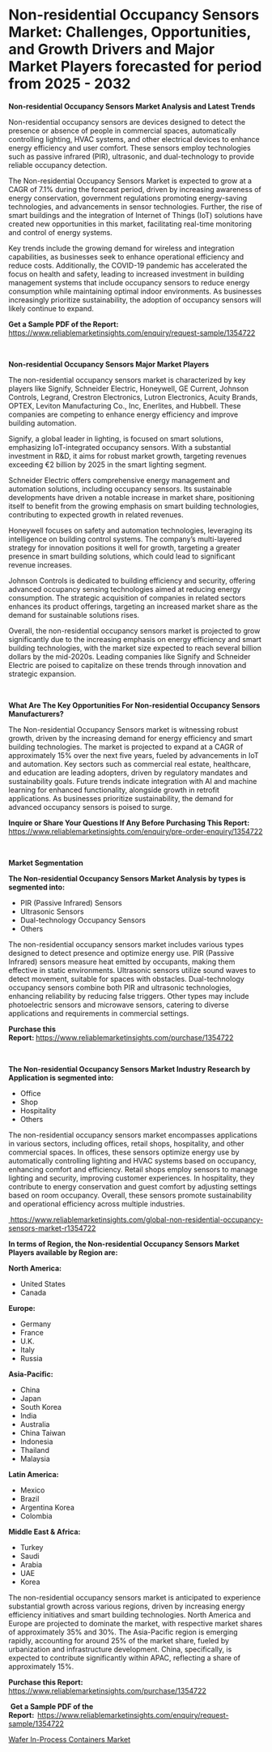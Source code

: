 <p><h1>Non-residential Occupancy Sensors Market: Challenges, Opportunities, and Growth Drivers and Major Market Players forecasted for period from 2025 - 2032</h1></p><p><strong>Non-residential Occupancy Sensors Market Analysis and Latest Trends</strong></p>
<p><p>Non-residential occupancy sensors are devices designed to detect the presence or absence of people in commercial spaces, automatically controlling lighting, HVAC systems, and other electrical devices to enhance energy efficiency and user comfort. These sensors employ technologies such as passive infrared (PIR), ultrasonic, and dual-technology to provide reliable occupancy detection.</p><p>The Non-residential Occupancy Sensors Market is expected to grow at a CAGR of 7.1% during the forecast period, driven by increasing awareness of energy conservation, government regulations promoting energy-saving technologies, and advancements in sensor technologies. Further, the rise of smart buildings and the integration of Internet of Things (IoT) solutions have created new opportunities in this market, facilitating real-time monitoring and control of energy systems. </p><p>Key trends include the growing demand for wireless and integration capabilities, as businesses seek to enhance operational efficiency and reduce costs. Additionally, the COVID-19 pandemic has accelerated the focus on health and safety, leading to increased investment in building management systems that include occupancy sensors to reduce energy consumption while maintaining optimal indoor environments. As businesses increasingly prioritize sustainability, the adoption of occupancy sensors will likely continue to expand.</p></p>
<p><strong>Get a Sample PDF of the Report:&nbsp;</strong> <a href="https://www.reliablemarketinsights.com/enquiry/request-sample/1354722?utm_campaign=2285&utm_medium=2&utm_source=Github&utm_content=ia&utm_term=13022025&utm_id=non-residential-occupancy-sensors">https://www.reliablemarketinsights.com/enquiry/request-sample/1354722</a></p>
<p>&nbsp;</p>
<p><strong>Non-residential Occupancy Sensors Major Market Players</strong></p>
<p><p>The non-residential occupancy sensors market is characterized by key players like Signify, Schneider Electric, Honeywell, GE Current, Johnson Controls, Legrand, Crestron Electronics, Lutron Electronics, Acuity Brands, OPTEX, Leviton Manufacturing Co., Inc, Enerlites, and Hubbell. These companies are competing to enhance energy efficiency and improve building automation.</p><p>Signify, a global leader in lighting, is focused on smart solutions, emphasizing IoT-integrated occupancy sensors. With a substantial investment in R&D, it aims for robust market growth, targeting revenues exceeding €2 billion by 2025 in the smart lighting segment.</p><p>Schneider Electric offers comprehensive energy management and automation solutions, including occupancy sensors. Its sustainable developments have driven a notable increase in market share, positioning itself to benefit from the growing emphasis on smart building technologies, contributing to expected growth in related revenues.</p><p>Honeywell focuses on safety and automation technologies, leveraging its intelligence on building control systems. The company’s multi-layered strategy for innovation positions it well for growth, targeting a greater presence in smart building solutions, which could lead to significant revenue increases.</p><p>Johnson Controls is dedicated to building efficiency and security, offering advanced occupancy sensing technologies aimed at reducing energy consumption. The strategic acquisition of companies in related sectors enhances its product offerings, targeting an increased market share as the demand for sustainable solutions rises.</p><p>Overall, the non-residential occupancy sensors market is projected to grow significantly due to the increasing emphasis on energy efficiency and smart building technologies, with the market size expected to reach several billion dollars by the mid-2020s. Leading companies like Signify and Schneider Electric are poised to capitalize on these trends through innovation and strategic expansion.</p></p>
<p>&nbsp;</p>
<p><strong>What Are The Key Opportunities For Non-residential Occupancy Sensors Manufacturers?</strong></p>
<p><p>The Non-residential Occupancy Sensors market is witnessing robust growth, driven by the increasing demand for energy efficiency and smart building technologies. The market is projected to expand at a CAGR of approximately 15% over the next five years, fueled by advancements in IoT and automation. Key sectors such as commercial real estate, healthcare, and education are leading adopters, driven by regulatory mandates and sustainability goals. Future trends indicate integration with AI and machine learning for enhanced functionality, alongside growth in retrofit applications. As businesses prioritize sustainability, the demand for advanced occupancy sensors is poised to surge.</p></p>
<p><strong>Inquire or Share Your Questions If Any Before Purchasing This Report:</strong> <a href="https://www.reliablemarketinsights.com/enquiry/pre-order-enquiry/1354722?utm_campaign=2285&utm_medium=2&utm_source=Github&utm_content=ia&utm_term=13022025&utm_id=non-residential-occupancy-sensors">https://www.reliablemarketinsights.com/enquiry/pre-order-enquiry/1354722</a></p>
<p>&nbsp;</p>
<p><strong>Market Segmentation</strong></p>
<p><strong>The Non-residential Occupancy Sensors Market Analysis by types is segmented into:</strong></p>
<p><ul><li>PIR (Passive Infrared) Sensors</li><li>Ultrasonic Sensors</li><li>Dual-technology Occupancy Sensors</li><li>Others</li></ul></p>
<p><p>The non-residential occupancy sensors market includes various types designed to detect presence and optimize energy use. PIR (Passive Infrared) sensors measure heat emitted by occupants, making them effective in static environments. Ultrasonic sensors utilize sound waves to detect movement, suitable for spaces with obstacles. Dual-technology occupancy sensors combine both PIR and ultrasonic technologies, enhancing reliability by reducing false triggers. Other types may include photoelectric sensors and microwave sensors, catering to diverse applications and requirements in commercial settings.</p></p>
<p><strong>Purchase this Report:&nbsp;</strong><a href="https://www.reliablemarketinsights.com/purchase/1354722?utm_campaign=2285&utm_medium=2&utm_source=Github&utm_content=ia&utm_term=13022025&utm_id=non-residential-occupancy-sensors">https://www.reliablemarketinsights.com/purchase/1354722</a></p>
<p>&nbsp;</p>
<p><strong>The Non-residential Occupancy Sensors Market Industry Research by Application is segmented into:</strong></p>
<p><ul><li>Office</li><li>Shop</li><li>Hospitality</li><li>Others</li></ul></p>
<p><p>The non-residential occupancy sensors market encompasses applications in various sectors, including offices, retail shops, hospitality, and other commercial spaces. In offices, these sensors optimize energy use by automatically controlling lighting and HVAC systems based on occupancy, enhancing comfort and efficiency. Retail shops employ sensors to manage lighting and security, improving customer experiences. In hospitality, they contribute to energy conservation and guest comfort by adjusting settings based on room occupancy. Overall, these sensors promote sustainability and operational efficiency across multiple industries.</p></p>
<p><a href="https://www.reliablemarketinsights.com/global-non-residential-occupancy-sensors-market-r1354722?utm_campaign=2285&utm_medium=2&utm_source=Github&utm_content=ia&utm_term=13022025&utm_id=non-residential-occupancy-sensors">&nbsp;https://www.reliablemarketinsights.com/global-non-residential-occupancy-sensors-market-r1354722</a></p>
<p><strong>In terms of Region, the Non-residential Occupancy Sensors Market Players available by Region are:</strong></p>
<p>
    <p> <strong> North America: </strong>
        <ul>
            <li>United States</li>
            <li>Canada</li>
        </ul>
        </p> 
    <p> <strong> Europe: </strong>
        <ul>
            <li>Germany</li>
            <li>France</li>
            <li>U.K.</li>
            <li>Italy</li>
            <li>Russia</li>
        </ul>
        </p> 
    <p> <strong> Asia-Pacific: </strong>
        <ul>
            <li>China</li>
            <li>Japan</li>
            <li>South Korea</li>
            <li>India</li>
            <li>Australia</li>
            <li>China Taiwan</li>
            <li>Indonesia</li>
            <li>Thailand</li>
            <li>Malaysia</li>
        </ul>
        </p> 
    <p> <strong> Latin America: </strong>
        <ul>
            <li>Mexico</li>
            <li>Brazil</li>
            <li>Argentina Korea</li>
            <li>Colombia</li>
        </ul>
        </p> 
    <p> <strong> Middle East & Africa: </strong>
        <ul>
            <li>Turkey</li>
            <li>Saudi</li>
            <li>Arabia</li>
            <li>UAE</li>
            <li>Korea</li>
        </ul>
    </p>
    </p>
<p><p>The non-residential occupancy sensors market is anticipated to experience substantial growth across various regions, driven by increasing energy efficiency initiatives and smart building technologies. North America and Europe are projected to dominate the market, with respective market shares of approximately 35% and 30%. The Asia-Pacific region is emerging rapidly, accounting for around 25% of the market share, fueled by urbanization and infrastructure development. China, specifically, is expected to contribute significantly within APAC, reflecting a share of approximately 15%.</p></p>
<p><strong>Purchase this Report: </strong><a href="https://www.reliablemarketinsights.com/purchase/1354722?utm_campaign=2285&utm_medium=2&utm_source=Github&utm_content=ia&utm_term=13022025&utm_id=non-residential-occupancy-sensors">https://www.reliablemarketinsights.com/purchase/1354722</a></p>
<p>&nbsp;<strong>Get a Sample PDF of the Report:&nbsp;&nbsp;</strong><a href="https://www.reliablemarketinsights.com/enquiry/request-sample/1354722?utm_campaign=2285&utm_medium=2&utm_source=Github&utm_content=ia&utm_term=13022025&utm_id=non-residential-occupancy-sensors">https://www.reliablemarketinsights.com/enquiry/request-sample/1354722</a></p>
<p><strong></strong></p>
<p><p><a href="https://github.com/leopardmicheal7019/Market-Research-Report-List-1/blob/main/wafer-in-process-containers-market.md?utm_campaign=2285&utm_medium=2&utm_source=Github&utm_content=ia&utm_term=13022025&utm_id=non-residential-occupancy-sensors">Wafer In-Process Containers Market</a></p></p>